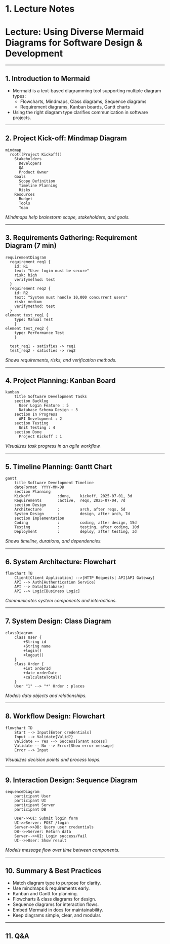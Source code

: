 # 1. Lecture Notes

# Lecture: Using Diverse Mermaid Diagrams for Software Design & Development

---

## 1. Introduction to Mermaid

- Mermaid is a text-based diagramming tool supporting multiple diagram types:
  - Flowcharts, Mindmaps, Class diagrams, Sequence diagrams
  - Requirement diagrams, Kanban boards, Gantt charts
- Using the right diagram type clarifies communication in software projects.

---

## 2. Project Kick-off: Mindmap Diagram

```mermaid
mindmap
  root((Project Kickoff))
    Stakeholders
      Developers
      QA
      Product Owner
    Goals
      Scope Definition
      Timeline Planning
      Risks
    Resources
      Budget
      Tools
      Team
````

*Mindmaps help brainstorm scope, stakeholders, and goals.*

---

## 3. Requirements Gathering: Requirement Diagram (7 min)

```mermaid
requirementDiagram
  requirement req1 {
    id: R1
    text: "User login must be secure"
    risk: high
    verifymethod: test
  }
  requirement req2 {
    id: R2
    text: "System must handle 10,000 concurrent users"
    risk: medium
    verifymethod: test
  }
element test_req1 {
    type: Manual Test
    }
element test_req2 {
    type: Performance Test
    }

  test_req1 - satisfies -> req1
  test_req2 - satisfies -> req2
```

*Shows requirements, risks, and verification methods.*

---

## 4. Project Planning: Kanban Board

```mermaid
kanban
    title Software Development Tasks
    section Backlog
      User Login Feature : 5
      Database Schema Design : 3
    section In Progress
      API Development : 2
    section Testing
      Unit Testing : 4
    section Done
      Project Kickoff : 1
```

*Visualizes task progress in an agile workflow.*

---

## 5. Timeline Planning: Gantt Chart

```mermaid
gantt
    title Software Development Timeline
    dateFormat  YYYY-MM-DD
    section Planning
    Kickoff            :done,    kickoff, 2025-07-01, 3d
    Requirements       :active,  reqs, 2025-07-04, 7d
    section Design
    Architecture       :         arch, after reqs, 5d
    System Design      :         design, after arch, 7d
    section Implementation
    Coding             :         coding, after design, 15d
    Testing            :         testing, after coding, 10d
    Deployment         :         deploy, after testing, 3d
```

*Shows timeline, durations, and dependencies.*

---

## 6. System Architecture: Flowchart

```mermaid
flowchart TB
    Client[Client Application] -->|HTTP Requests| API[API Gateway]
    API --> Auth[Authentication Service]
    API --> Data[Database]
    API --> Logic[Business Logic]
```

*Communicates system components and interactions.*

---

## 7. System Design: Class Diagram

```mermaid
classDiagram
    class User {
        +String id
        +String name
        +login()
        +logout()
    }
    class Order {
        +int orderId
        +date orderDate
        +calculateTotal()
    }
    User "1" --> "*" Order : places
```

*Models data objects and relationships.*

---

## 8. Workflow Design: Flowchart

```mermaid
flowchart TD
    Start --> Input[Enter credentials]
    Input --> Validate{Valid?}
    Validate -- Yes --> Success[Grant access]
    Validate -- No --> Error[Show error message]
    Error --> Input
```

*Visualizes decision points and process loops.*

---

## 9. Interaction Design: Sequence Diagram

```mermaid
sequenceDiagram
    participant User
    participant UI
    participant Server
    participant DB

    User->>UI: Submit login form
    UI->>Server: POST /login
    Server->>DB: Query user credentials
    DB-->>Server: Return data
    Server-->>UI: Login success/fail
    UI-->>User: Show result
```

*Models message flow over time between components.*

---

## 10. Summary & Best Practices

* Match diagram type to purpose for clarity.
* Use mindmaps & requirements early.
* Kanban and Gantt for planning.
* Flowcharts & class diagrams for design.
* Sequence diagrams for interaction flows.
* Embed Mermaid in docs for maintainability.
* Keep diagrams simple, clear, and modular.

---

## 11. Q\&A
